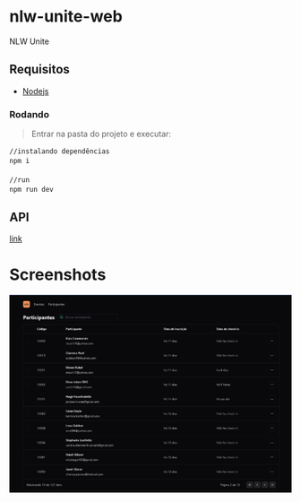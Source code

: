 # nlw-unite-web
NLW Unite

## Requisitos
- [Nodejs](https://nodejs.org/en/download/)

### Rodando
> Entrar na pasta do projeto e executar: 

```sh 
//instalando dependências 
npm i 

//run
npm run dev
```

## API
[link](https://github.com/karenyov/nlw-unite-nodejs)

# Screenshots
<p align="center">
  <img src="https://github.com/karenyov/nlw-unite-web/blob/main/app.png" width="700">
</p>
